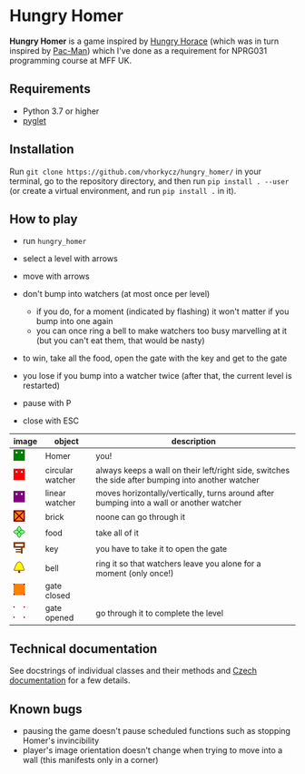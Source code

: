 Hungry Homer
============

**Hungry Homer** is a game inspired by [Hungry Horace](https://en.wikipedia.org/wiki/Horace_(video_game_series)#Hungry_Horace)
(which was in turn inspired by [Pac-Man](https://en.wikipedia.org/wiki/Pac-Man))
which I've done as a requirement for NPRG031 programming course at MFF UK.


Requirements
------------

 * Python 3.7 or higher
 * [pyglet](https://pypi.org/project/pyglet/)


Installation
------------

Run `git clone https://github.com/vhorkycz/hungry_homer/` in your terminal,
go to the repository directory, and then run
`pip install . --user`
(or create a virtual environment, and run `pip install .` in it).


How to play
-----------

 * run `hungry_homer`
 
 - select a level with arrows
 
 - move with arrows
 - don't bump into watchers (at most once per level)
    - if you do, for a moment (indicated by flashing) it won't matter if you bump into one again
    - you can once ring a bell to make watchers too busy marvelling at it (but you can't eat them, that would be nasty)
 - to win, take all the food, open the gate with the key and get to the gate
 - you lose if you bump into a watcher twice (after that, the current level is restarted)

 - pause with P
 - close with ESC

| image | object | description |
| --- | --- | --- |
| ![](hungry_homer/resources_dir/homer_up.png) | Homer | you! |
| ![](hungry_homer/resources_dir/circular_watcher_up.png) | circular watcher | always keeps a wall on their left/right side, switches the side after bumping into another watcher |
| ![](hungry_homer/resources_dir/linear_watcher_up.png) | linear watcher | moves horizontally/vertically, turns around after bumping into a wall or another watcher |
| ![](hungry_homer/resources_dir/brick.png) | brick | noone can go through it |
| ![](hungry_homer/resources_dir/food.png) | food | take all of it |
| ![](hungry_homer/resources_dir/key.png) | key | you have to take it to open the gate |
| ![](hungry_homer/resources_dir/bell_silent.png) | bell | ring it so that watchers leave you alone for a moment (only once!) |
| ![](hungry_homer/resources_dir/gate_closed.png) | gate closed | |
| ![](hungry_homer/resources_dir/gate_opened.png) | gate opened | go through it to complete the level |


Technical documentation
-----------------------

See docstrings of individual classes and their methods and [Czech documentation](dokumentace.md) for a few details.


Known bugs
----------

 * pausing the game doesn't pause scheduled functions such as stopping Homer's invincibility
 * player's image orientation doesn't change when trying to move into a wall (this manifests only in a corner)

